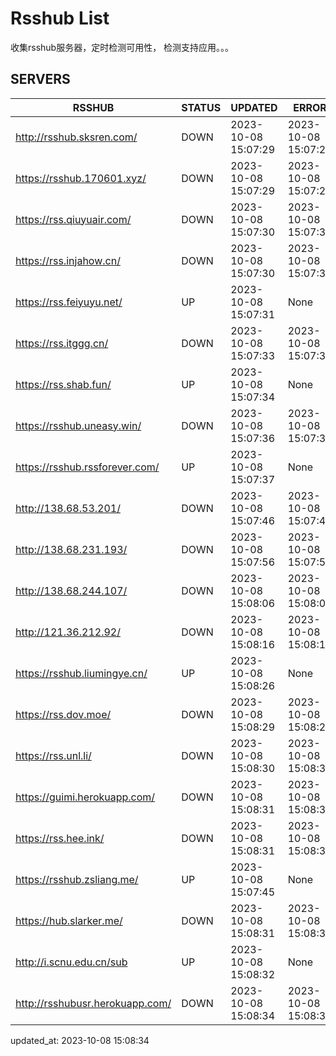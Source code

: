 # Rsshub List

收集rsshub服务器，定时检测可用性， 检测支持应用。。。


## SERVERS

|  RSSHUB   | STATUS  | UPDATED  | ERROR  | TWITTER |  
|  ----  | ----  | ----  | ----  | ---- |  
| http://rsshub.sksren.com/ | DOWN | 2023-10-08 15:07:29 | 2023-10-08 15:07:29 |  
| https://rsshub.170601.xyz/ | DOWN | 2023-10-08 15:07:29 | 2023-10-08 15:07:29 |  
| https://rss.qiuyuair.com/ | DOWN | 2023-10-08 15:07:30 | 2023-10-08 15:07:30 |  
| https://rss.injahow.cn/ | DOWN | 2023-10-08 15:07:30 | 2023-10-08 15:07:30 |  
| https://rss.feiyuyu.net/ | UP | 2023-10-08 15:07:31 | None ||  
| https://rss.itggg.cn/ | DOWN | 2023-10-08 15:07:33 | 2023-10-08 15:07:33 |  
| https://rss.shab.fun/ | UP | 2023-10-08 15:07:34 | None ||  
| https://rsshub.uneasy.win/ | DOWN | 2023-10-08 15:07:36 | 2023-10-08 15:07:36 |  
| https://rsshub.rssforever.com/ | UP | 2023-10-08 15:07:37 | None ||  
| http://138.68.53.201/ | DOWN | 2023-10-08 15:07:46 | 2023-10-08 15:07:46 |  
| http://138.68.231.193/ | DOWN | 2023-10-08 15:07:56 | 2023-10-08 15:07:56 |  
| http://138.68.244.107/ | DOWN | 2023-10-08 15:08:06 | 2023-10-08 15:08:06 |  
| http://121.36.212.92/ | DOWN | 2023-10-08 15:08:16 | 2023-10-08 15:08:16 |  
| https://rsshub.liumingye.cn/ | UP | 2023-10-08 15:08:26 | None ||  
| https://rss.dov.moe/ | DOWN | 2023-10-08 15:08:29 | 2023-10-08 15:08:29 |  
| https://rss.unl.li/ | DOWN | 2023-10-08 15:08:30 | 2023-10-08 15:08:30 |  
| https://guimi.herokuapp.com/ | DOWN | 2023-10-08 15:08:31 | 2023-10-08 15:08:31 |  
| https://rss.hee.ink/ | DOWN | 2023-10-08 15:08:31 | 2023-10-08 15:08:31 |  
| https://rsshub.zsliang.me/ | UP | 2023-10-08 15:07:45 | None |OK|  
| https://hub.slarker.me/ | DOWN | 2023-10-08 15:08:31 | 2023-10-08 15:08:31 |  
| http://i.scnu.edu.cn/sub | UP | 2023-10-08 15:08:32 | None ||  
| http://rsshubusr.herokuapp.com/ | DOWN | 2023-10-08 15:08:34 | 2023-10-08 15:08:34 |  
  

updated_at: 2023-10-08 15:08:34  
